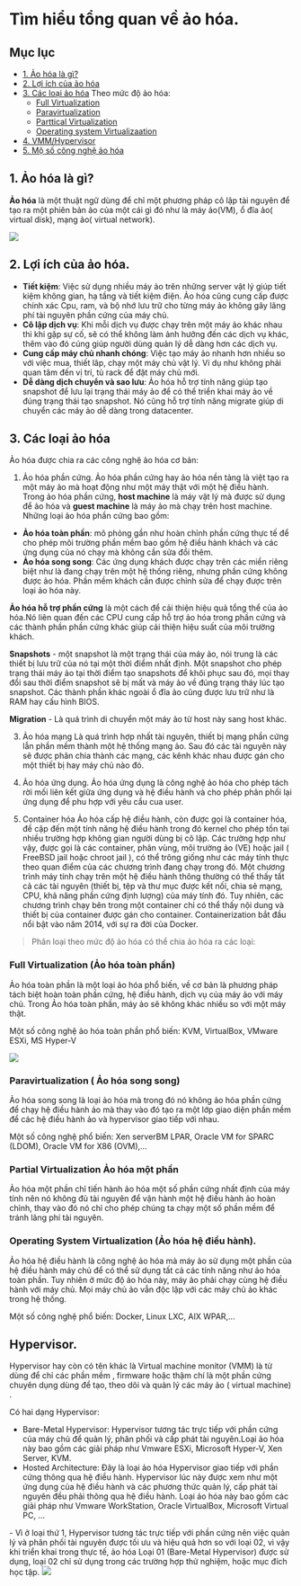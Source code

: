 # Tìm hiểu tổng quan về ảo hóa.

## Mục lục

- [1. Ảo hóa là gì?](#gioithieu)
- [2. Lợi ích của ảo hóa](#loiich)
- [3. Các loại ảo hóa](#type)
  Theo mức độ ảo hóa:
    - [Full Virtualization](#fullv)
    - [Paravirtualization](#parav)
    - [Parttical Virtualization](#partv)
    - [Operating system Virtualizaation](#osv)
- [4. VMM/Hypervisor](#hyper)
- [5. Mộ số công nghệ ảo hóa](#technology)

## <a name ="gioithieu"> </a> 1. Ảo hóa là gì?

**Ảo hóa** là một thuật ngữ dùng để chỉ một phương pháp cô lập tài nguyên để tạo ra một phiên bản ảo của một cái gì đó như là máy ảo(VM), ổ đĩa ảo( virtual disk), mạng ảo( virtual network).

![](https://i.imgur.com/oIZGw2i.png)

## <a name="loiich"> </a> 2. Lợi ích của ảo hóa.
- **Tiết kiệm**: Việc sử dụng nhiều máy ảo trên những server vật lý giúp tiết kiệm không gian, hạ tầng và tiết kiệm điện. Ảo hóa cũng cung cấp được chính xác Cpu, ram, và bộ nhớ lưu trữ cho từng máy ảo không gây lãng phí tài nguyên phần cứng của máy chủ.
- **Cô lập dịch vụ**: Khi mỗi dịch vụ được chạy trên một máy ảo khác nhau thì khi gặp sự cố, sẽ có thể không làm ảnh hưởng đến các dịch vụ khác, thêm vào đó cúng giúp người dùng quản lý dễ dàng hơn các dịch vụ.
- **Cung cấp máy chủ nhanh chóng**: Việc tạo máy ảo nhanh hơn nhiều so với việc mua, thiết lâp, chạy một máy chủ vật lý. Ví dụ như không phải quan tâm đến vị trí, tủ rack để đặt máy chủ mới.
- **Dễ dàng dịch chuyển và sao lưu**: Ảo hóa hỗ trợ tính năng giúp tạo snapshot để lưu lại trạng thái máy ảo để có thể triển khai máy ảo về đúng trạng thái tạo snapshot. Nó cũng hỗ trợ tính năng migrate giúp di chuyển các máy ảo dễ dàng trong datacenter.


## <a name="type" > </a> 3. Các loại ảo hóa

Ảo hóa được chia ra các công nghệ ảo hóa cơ bản:
1. Ảo hóa phần cứng.
Ảo hóa phần cứng hay ảo hóa nền tảng là việt tạo ra một máy ảo mà hoạt động như một máy thật với một hệ điều hành. 
Trong ảo hóa phần cứng, **host machine** là máy vật lý mà được sử dụng để ảo hóa và **guest machine** là máy ảo mà chạy trên host machine.
Những loại ảo hóa phần cứng bao gồm:
- **Ảo hóa toàn phần**: mô phỏng gần như hoàn chỉnh phần cứng thực tế để cho phép môi trường phần mềm bao gồm hệ điều hành khách và các ứng dụng của nó chạy mà không cần sửa đổi thêm.
- **Ảo hóa song song**: Các ứng dụng khách được chạy trên các miền riêng biệt như là đang chạy trên một hệ thống riêng, nhưng phần cứng không được ảo hóa. Phần mềm khách cần được chỉnh sửa để chạy được trên loại ảo hóa này.

**Ảo hóa hỗ trợ phần cứng** là một cách để cải thiện hiệu quả tổng thể của ảo hóa.Nó liên quan đến các CPU cung cấp hỗ trợ ảo hóa trong phần cứng và các thành phần phần cứng khác giúp cải thiện hiệu suất của môi trường khách.

**Snapshots** - một snapshot là một trạng thái của máy ảo, nói trung là các thiết bị lưu trữ của nó tại một thời điểm nhất định. Một snapshot cho phép trạng thái máy ảo tại thời điểm tạo snapshots để khôi phục sau đó, mọi thay đổi sau thời điểm snapshot sẽ bị mất và máy ảo về đúng trạng tháy lúc tạo snapshot. Các thành phần khác ngoài ổ đĩa ảo cũng được lưu trữ như là RAM hay cấu hình BIOS.
 
 **Migration** - Là quá trình di chuyển một máy ảo từ host này sang host khác.

3. Ảo hóa mạng 
Là quá trình hợp nhất tài nguyên, thiết bị mạng phần cứng lẫn phần mềm thành một hệ thống mạng ảo. Sau đó các tài nguyên này sẽ được phân chia thành các mạng, các kênh khác nhau được gán cho một thiết bị hay máy chủ nào đó.

4. Ảo hóa ứng dụng.
Ảo hóa ứng dụng là công nghệ ảo hóa cho phép tách rời mối liên kết giữa ứng dụng và hệ điều hành và cho phép phân phối lại ứng dụng để phu hợp với yêu cầu cua user.

5. Container hóa
Ảo hóa cấp hệ điều hành, còn được gọi là container hóa, đề cập đến một tính năng hệ điều hành trong đó kernel cho phép tồn tại nhiều trường hợp không gian người dùng bị cô lập. Các trường hợp như vậy, được gọi là các container, phân vùng, môi trường ảo (VE) hoặc jail ( FreeBSD jail hoặc chroot jail ), có thể trông giống như các máy tính thực theo quan điểm của các chương trình đang chạy trong đó. Một chương trình máy tính chạy trên một hệ điều hành thông thường có thể thấy tất cả các tài nguyên (thiết bị, tệp và thư mục được kết nối, chia sẻ mạng, CPU, khả năng phần cứng định lượng) của máy tính đó. Tuy nhiên, các chương trình chạy bên trong một container chỉ có thể thấy nội dung và thiết bị của container được gán cho container.
Containerization bắt đầu nổi bật vào năm 2014, với sự ra đời của Docker.





> Phân loại theo mức độ ảo hóa có thể chia ảo hóa ra các loại:

### <a name="fullv" ></a> Full Virtualization (Ảo hóa toàn phần)
Ảo hóa toàn phần là một loại ảo hóa phổ biến, về cơ bản là phương pháp tách biệt hoàn toàn phần cứng, hệ điều hành, dịch vụ của máy ảo với máy chủ. Trong Ảo hóa toàn phần, máy ảo sẽ không khác nhiều so với một máy thật.

Một số công nghệ ảo hóa toàn phần phổ biến: KVM, VirtualBox, VMware ESXi, MS Hyper-V

![](https://www.hybridtp.ie/wp-content/uploads/2014/10/virtualization.jpg)

### <a name="parav"></a> Paravirtualization ( Ảo hóa song song)
Ảo hóa song song là loại ảo hóa mà trong đó nó không ảo hóa phần cứng để chạy hệ điều hành ảo mà thay vào đó tạo ra một lớp giao diện phần mềm để các hệ điều hành ảo và hypervisor giao tiếp với nhau. 

Một số công nghệ phổ biến: Xen serverBM LPAR, Oracle VM for SPARC  (LDOM), Oracle VM for X86 (OVM),...

### <a name=partv> </a> Partial Virtualization  Ảo hóa một phần 

Ảo hóa một phần chỉ tiến hành ảo hóa một số phần cứng nhất định của máy tính nên nó không đủ tài nguyên để vận hành một hệ điều hành ảo hoàn chỉnh, thay vào đó nó chỉ cho phép chúng ta chạy một số phần mềm để tránh lãng phí tài nguyên.

### <a name="osv"></a> Operating System Virtualization (Ảo hóa hệ điều hành).
Ảo hóa hệ điều hành là công nghệ ảo hóa mà máy ảo sử dụng một phần của hệ điều hành máy chủ để có thể sử dụng tất cả các tính năng như ảo hóa toàn phần. Tuy nhiên ở mức độ ảo hóa này, máy ảo phải chạy cùng hệ điều hành với máy chủ. Mọi máy chủ ảo vẫn độc lập với các máy chủ ảo khác trong hệ thống.

Một số công nghệ phổ biến: Docker, Linux LXC, AIX WPAR,...
## <a name="hyper"> </a> Hypervisor.

Hypervisor hay còn có tên khác là Virtual machine monitor (VMM) là từ dùng để chỉ các phần mềm , firmware hoặc thậm chí là một phần cứng chuyên dụng dùng để tạo, theo dõi và quản lý các máy ảo ( virtual machine) . 

Có hai dạng Hypervisor:

  <ul>
  <li>Bare-Metal Hypervisor: Hypervisor tương tác trực tiếp với phần cứng của máy chủ để quản lý, phân phối và cấp phát tài nguyên.Loại ảo hóa này bao gồm các giải pháp như Vmware ESXi, Microsoft Hyper-V, Xen Server, KVM.</li>
  <li>Hosted Architecture: Đây là loại ảo hóa Hypervisor giao tiếp với phần cứng thông qua hệ điều hành. 
  Hypervisor lúc này được xem như một ứng dụng của hệ điều hành và các phương thức quản lý, cấp phát tài nguyên đều phải thông qua hệ điều hành. Loại ảo hóa này bao gồm các giải pháp như Vmware WorkStation, Oracle VirtualBox, Microsoft Virtual PC, …</li>
  </ul>
  - Vì ở loại thứ 1, Hypervisor tương tác trực tiếp với phần cứng nên việc quản lý và phân phối tài nguyên được tối ưu và 
  hiệu quả hơn so với loại 02, vì vậy khi triển khai trong thực tế, ảo hóa Loại 01 (Bare-Metal Hypervisor) được sử dụng, 
  loại 02 chỉ sử dụng trong các trường hợp thử nghiệm, hoặc mục đích học tập.

  <img src ="http://i.imgur.com/x57HzRc.png">

